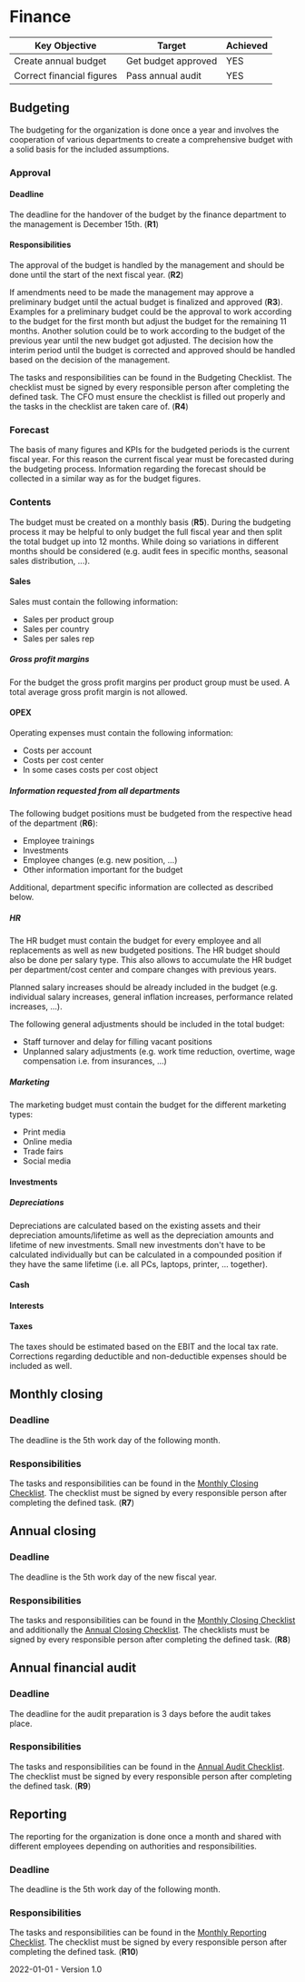 # Finance

| Key Objective             | Target              | Achieved |
| ------------------------- | ------------------- | -------- |
| Create annual budget      | Get budget approved | YES      |
| Correct financial figures | Pass annual audit   | YES      |

## Budgeting

The budgeting for the organization is done once a year and involves the cooperation of various departments to create a comprehensive budget with a solid basis for the included assumptions.

### Approval

#### Deadline

The deadline for the handover of the budget by the finance department to the management is December 15th. (**R1**)

#### Responsibilities

The approval of the budget is handled by the management and should be done until the start of the next fiscal year. (**R2**)

If amendments need to be made the management may approve a preliminary budget until the actual budget is finalized and approved (**R3**). Examples for a preliminary budget could be the approval to work according to the budget for the first month but adjust the budget for the remaining 11 months. Another solution could be to work according to the budget of the previous year until the new budget got adjusted. The decision how the interim period until the budget is corrected and approved should be handled based on the decision of the management.

The tasks and responsibilities can be found in the Budgeting Checklist. The checklist must be signed by every responsible person after completing the defined task. The CFO must ensure the checklist is filled out properly and the tasks in the checklist are taken care of. (**R4**)

### Forecast

The basis of many figures and KPIs for the budgeted periods is the current fiscal year. For this reason the current fiscal year must be forecasted during the budgeting process. Information regarding the forecast should be collected in a similar way as for the budget figures. 

### Contents

The budget must be created on a monthly basis (**R5**). During the budgeting process it may be helpful to only budget the full fiscal year and then split the total budget up into 12 months. While doing so variations in different months should be considered (e.g. audit fees in specific months, seasonal sales distribution, ...).

#### Sales

Sales must contain the following information:

* Sales per product group
* Sales per country
* Sales per sales rep

##### Gross profit margins

For the budget the gross profit margins per product group must be used. A total average gross profit margin is not allowed.

#### OPEX

Operating expenses must contain the following information:

* Costs per account
* Costs per cost center
* In some cases costs per cost object

##### Information requested from all departments

The following budget positions must be budgeted from the respective head of the department (**R6**):

* Employee trainings
* Investments
* Employee changes (e.g. new position, ...)
* Other information important for the budget

Additional, department specific information are collected as described below.

##### HR

The HR budget must contain the budget for every employee and all replacements as well as new budgeted positions. The HR budget should also be done per salary type. This also allows to accumulate the HR budget per department/cost center and compare changes with previous years.

Planned salary increases should be already included in the budget (e.g. individual salary increases, general inflation increases, performance related increases, ...).

The following general adjustments should be included in the total budget:

* Staff turnover and delay for filling vacant positions
* Unplanned salary adjustments (e.g. work time reduction, overtime, wage compensation i.e. from insurances, ...)

##### Marketing

The marketing budget must contain the budget for the different marketing types:

* Print media
* Online media
* Trade fairs
* Social media

#### Investments

##### Depreciations

Depreciations are calculated based on the existing assets and their depreciation amounts/lifetime as well as the depreciation amounts and lifetime of new investments. Small new investments don't have to be calculated individually but can be calculated in a compounded position if they have the same lifetime (i.e. all PCs, laptops, printer, ... together).

#### Cash

#### Interests

#### Taxes

The taxes should be estimated based on the EBIT and the local tax rate. Corrections regarding deductible and non-deductible expenses should be included as well.

## Monthly closing

### Deadline

The deadline is the 5th work day of the following month.

### Responsibilities

The tasks and responsibilities can be found in the [Monthly Closing Checklist](./Finance/Financial%20Closing/Monthly%20Closing%20Checklist.md). The checklist must be signed by every responsible person after completing the defined task. (**R7**)

## Annual closing

### Deadline

The deadline is the 5th work day of the new fiscal year.

### Responsibilities

The tasks and responsibilities can be found in the [Monthly Closing Checklist](./Finance/Financial%20Closing/Monthly%20Closing%20Checklist.md) and additionally the [Annual Closing Checklist](./Finance/Financial%20Closing/Annual%20Closing%20Checklist.md). The checklists must be signed by every responsible person after completing the defined task. (**R8**)

## Annual financial audit

### Deadline

The deadline for the audit preparation is 3 days before the audit takes place.

### Responsibilities

The tasks and responsibilities can be found in the [Annual Audit Checklist](./Finance/Financial%20Closing/Annual%20Audit%20Checklist.md). The checklist must be signed by every responsible person after completing the defined task. (**R9**)

## Reporting

The reporting for the organization is done once a month and shared with different employees depending on authorities and responsibilities.

### Deadline

The deadline is the 5th work day of the following month.

### Responsibilities

The tasks and responsibilities can be found in the [Monthly Reporting Checklist](./Finance/Reporting/Monthly%20Reporting%20Checklist.md). The checklist must be signed by every responsible person after completing the defined task. (**R10**)



2022-01-01 - Version 1.0

